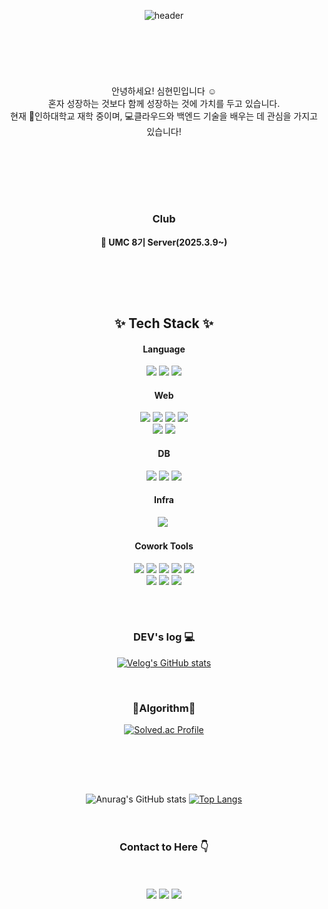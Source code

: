<div width = "50%" align="center">
  
  ![header](https://capsule-render.vercel.app/api?type=venom&text=Welcome%20to%20Halu%27s%20Github&fontColor=87CEEB)
  <br>
  <br>
  <br>
  <br><br><br><br>
  안녕하세요! 심현민입니다 ☺️<br>
  혼자 성장하는 것보다 함께 성장하는 것에 가치를 두고 있습니다.<br>
  현재 🏫인하대학교 재학 중이며, 💻클라우드와 백엔드 기술을 배우는 데 관심을 가지고 있습니다!
  <br>
  <br>
  <h2></h2>
  <br>
  <br>
  <br>

  <h3>Club</h3>  
  <p><strong>🍃 UMC 8기 Server(2025.3.9~)</strong></p>
  <br>

</div>

<br><br>
<h2 align="center">✨ Tech Stack ✨</h2>
<div align="center">
  <h4>Language</h4>
    <img src="https://img.shields.io/badge/JAVA-007396?style=flat-square&logo=JAVA&logoColor=white"/>                 
    <img src="https://img.shields.io/badge/Python-3776AB?style=flat-square&logo=Python&logoColor=white"/>
    <img src="https://img.shields.io/badge/C++-00599C?style=flat-square&logo=C%2B%2B&logoColor=white">
  <br>
  <h4>Web</h4>
  <img src="https://img.shields.io/badge/HTML5-E34F26?style=flat-square&logo=HTML5&logoColor=white"/>
  <img src="https://img.shields.io/badge/CSS-1572B6?style=flat-square&logo=CSS3&logoColor=white"/>  
  <img src="https://img.shields.io/badge/JavaScript-F7DF1E?style=flat-square&logo=JavaScript&logoColor=white">
  <img src="https://img.shields.io/badge/Thymeleaf-005F0F?style=flat-square&logo=Thymeleaf&logoColor=white"><br>
  <img src="https://img.shields.io/badge/Spring-6DB33F?style=flat-square&logo=Spring&logoColor=white"/>           
  <img src="https://img.shields.io/badge/SpringBoot-6DB33F?style=flat-square&logo=SpringBoot&logoColor=white"/>
  <br>
  <h4>DB</h4>
  <img src="https://img.shields.io/badge/mysql-4479A1?style=flat-square&logo=mysql&logoColor=white"/>
  <img src="https://img.shields.io/badge/postgresql-4169E1?style=flat-square&logo=postgresql&logoColor=white"/>
  <img src="https://img.shields.io/badge/H2-4169E3?style=flat-square&logo=H2&logoColor=white"/>
  <h4>Infra</h4>
  <img src="https://img.shields.io/badge/AWS-232F3E?style=flat-square&logo=amazonaws&logoColor=white"/></a>&nbsp    
  <h4>Cowork Tools</h4>
  <img src="https://img.shields.io/badge/github-181717?style=flat-square&logo=github&logoColor=white">     
  <img src="https://img.shields.io/badge/git-F05032?style=flat-square&logo=git&logoColor=white">
  <img src="https://img.shields.io/badge/Swagger-85EA2D?style=flat-square&logo=Swagger&logoColor=white">
  <img src="https://img.shields.io/badge/FIGMA-F24E1E?style=flat-square&logo=FIGMA&logoColor=white">
  <img src="https://img.shields.io/badge/Notion-000000?style=flat-square&logo=Notion&logoColor=white"><br>
  <img src="https://img.shields.io/badge/IntelliJ-181717?style=flat-square&logo=IntelliJ+IDEA&logoColor=white">
  <img src="https://img.shields.io/badge/VSCode-007ACC?style=flat-square&logo=visual-studio-code&logoColor=white">
  <img src="https://img.shields.io/badge/Eclipse-2C2255?style=flat-square&logo=eclipse&logoColor=white">  
  <h2></h2>
  <br>
  
</div>
<h3 align="center"> DEV's log 💻 </h3>

<div align="center">
  
  [![Velog's GitHub stats](https://velog-readme-stats.vercel.app/api?name=simhyunmin&color=)](https://velog.io/@simhyunmin)

</div>
<br>
<h3 align="center">📝Algorithm📝</h3>

<div align="center">
  
  [![Solved.ac Profile](http://mazassumnida.wtf/api/v2/generate_badge?boj=jpsim1234)](https://solved.ac/jpsim1234/)
  
</div>
<h2></h2>

<br><br><br>
<div align="center">
  
  ![Anurag's GitHub stats](https://github-readme-stats.vercel.app/api?username=simhyunmin&show_icons=true&theme=dracula)
  [![Top Langs](https://github-readme-stats.vercel.app/api/top-langs/?username=simhyunmin&layout=compact)](https://github.com/simhyunmin/github-readme-stats)<br>
  <br>
  <br>

   <h3>Contact to Here 👇</h3>
  <br>
  <br>
  <img src="https://img.shields.io/badge/Gmail-D14836?style=for-the-badge&logo=gmail&logoColor=white&link=mailto:shm66371945@gmail.com"/></a>
  <a href="https://www.instagram.com/hyunmin1125"><img src="https://img.shields.io/badge/Instagram-%23E4405F.svg?style=for-the-badge&logo=Instagram&logoColor=white&link=https://www.instagram.com/hyunmin1125"/></a>
  <a href="https://velog.io/@simhyunmin"><img src="http://img.shields.io/badge/-Velog-20c997?style=for-the-badge&link=https://velog.io/@simhyunmin"/></a>
  
</div>

